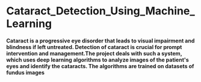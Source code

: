 # Cataract_Detection_Using_Machine_Learning
#### Cataract is a progressive eye disorder that leads to visual impairment and blindness if left untreated. Detection of cataract is crucial for prompt intervention and management.The project deals with such a system, which uses deep learning algorithms to analyze images of the patient's eyes and identify the cataracts. The algorithms are trained on datasets of fundus images
